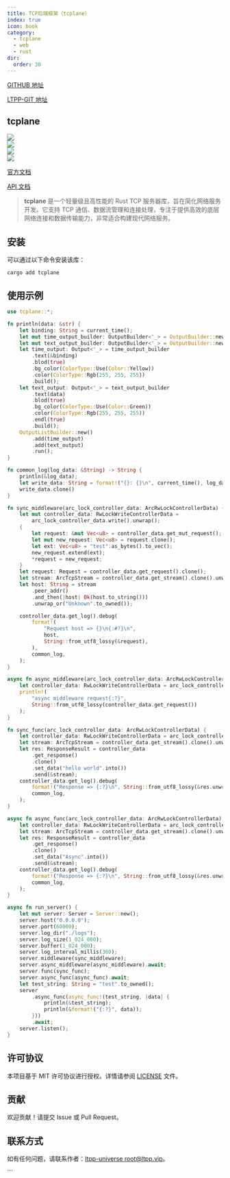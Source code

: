 ```yaml
---
title: TCP后端框架（tcplane）
index: true
icon: book
category:
  - tcplane
  - web
  - rust
dir:
  order: 30
---
```


[GITHUB 地址](https://github.com/ltpp-universe/tcplane)

[LTPP-GIT 地址](https://git.ltpp.vip/root/tcplane)

<Share colorful />
<Catalog />

## tcplane

[![](https://img.shields.io/crates/v/tcplane.svg)](https://crates.io/crates/tcplane)<br>
[![](https://docs.rs/tcplane/badge.svg)](https://docs.rs/tcplane)<br>
[![](https://img.shields.io/crates/l/tcplane.svg)](./LICENSE)<br>
[![](https://github.com/ltpp-universe/tcplane/workflows/Rust/badge.svg)](https://github.com/ltpp-universe/tcplane/actions?query=workflow:Rust)

[官方文档](https://docs.ltpp.vip/tcplane/)

[API 文档](https://docs.rs/tcplane/latest/tcplane/)

> **tcplane** 是一个轻量级且高性能的 Rust TCP 服务器库，旨在简化网络服务开发。它支持 TCP 通信、数据流管理和连接处理，专注于提供高效的底层网络连接和数据传输能力，非常适合构建现代网络服务。

## 安装

可以通过以下命令安装该库：

```shell
cargo add tcplane
```

## 使用示例

```rust
use tcplane::*;

fn println(data: &str) {
    let binding: String = current_time();
    let mut time_output_builder: OutputBuilder<'_> = OutputBuilder::new();
    let mut text_output_builder: OutputBuilder<'_> = OutputBuilder::new();
    let time_output: Output<'_> = time_output_builder
        .text(&binding)
        .blod(true)
        .bg_color(ColorType::Use(Color::Yellow))
        .color(ColorType::Rgb(255, 255, 255))
        .build();
    let text_output: Output<'_> = text_output_builder
        .text(data)
        .blod(true)
        .bg_color(ColorType::Use(Color::Green))
        .color(ColorType::Rgb(255, 255, 255))
        .endl(true)
        .build();
    OutputListBuilder::new()
        .add(time_output)
        .add(text_output)
        .run();
}

fn common_log(log_data: &String) -> String {
    println(&log_data);
    let write_data: String = format!("{}: {}\n", current_time(), log_data);
    write_data.clone()
}

fn sync_middleware(arc_lock_controller_data: ArcRwLockControllerData) {
    let mut controller_data: RwLockWriteControllerData =
        arc_lock_controller_data.write().unwrap();
    {
        let request: &mut Vec<u8> = controller_data.get_mut_request();
        let mut new_request: Vec<u8> = request.clone();
        let ext: Vec<u8> = "test".as_bytes().to_vec();
        new_request.extend(ext);
        *request = new_request;
    }
    let request: Request = controller_data.get_request().clone();
    let stream: ArcTcpStream = controller_data.get_stream().clone().unwrap();
    let host: String = stream
        .peer_addr()
        .and_then(|host| Ok(host.to_string()))
        .unwrap_or("Unknown".to_owned());

    controller_data.get_log().debug(
        format!(
            "Request host => {}\n{:#?}\n",
            host,
            String::from_utf8_lossy(&request),
        ),
        common_log,
    );
}

async fn async_middleware(arc_lock_controller_data: ArcRwLockControllerData) {
    let controller_data: RwLockWriteControllerData = arc_lock_controller_data.write().unwrap();
    println!(
        "async middleware request{:?}",
        String::from_utf8_lossy(controller_data.get_request())
    );
}

fn sync_func(arc_lock_controller_data: ArcRwLockControllerData) {
    let controller_data: RwLockWriteControllerData = arc_lock_controller_data.write().unwrap();
    let stream: ArcTcpStream = controller_data.get_stream().clone().unwrap();
    let res: ResponseResult = controller_data
        .get_response()
        .clone()
        .set_data("hello world".into())
        .send(&stream);
    controller_data.get_log().debug(
        format!("Response => {:?}\n", String::from_utf8_lossy(&res.unwrap())),
        common_log,
    );
}

async fn async_func(arc_lock_controller_data: ArcRwLockControllerData) {
    let controller_data: RwLockWriteControllerData = arc_lock_controller_data.write().unwrap();
    let stream: ArcTcpStream = controller_data.get_stream().clone().unwrap();
    let res: ResponseResult = controller_data
        .get_response()
        .clone()
        .set_data("Async".into())
        .send(&stream);
    controller_data.get_log().debug(
        format!("Response => {:?}\n", String::from_utf8_lossy(&res.unwrap())),
        common_log,
    );
}

async fn run_server() {
    let mut server: Server = Server::new();
    server.host("0.0.0.0");
    server.port(60000);
    server.log_dir("./logs");
    server.log_size(1_024_000);
    server.buffer(1_024_000);
    server.log_interval_millis(360);
    server.middleware(sync_middleware);
    server.async_middleware(async_middleware).await;
    server.func(sync_func);
    server.async_func(async_func).await;
    let test_string: String = "test".to_owned();
    server
        .async_func(async_func!(test_string, |data| {
            println(&test_string);
            println(&format!("{:?}", data));
        }))
        .await;
    server.listen();
}
```

## 许可协议

本项目基于 MIT 许可协议进行授权。详情请参阅 [LICENSE](LICENSE) 文件。

## 贡献

欢迎贡献！请提交 Issue 或 Pull Request。

## 联系方式

如有任何问题，请联系作者：[ltpp-universe <root@ltpp.vip>](mailto:root@ltpp.vip)。

<Bottom />
```
